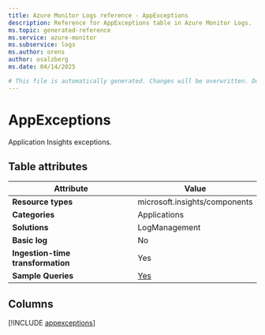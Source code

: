 ```yaml
---
title: Azure Monitor Logs reference - AppExceptions
description: Reference for AppExceptions table in Azure Monitor Logs.
ms.topic: generated-reference
ms.service: azure-monitor
ms.subservice: logs
ms.author: orens
author: osalzberg
ms.date: 04/14/2025

# This file is automatically generated. Changes will be overwritten. Do not change this file directly.
---
```


# AppExceptions

Application Insights exceptions.


## Table attributes

|Attribute|Value|
|---|---|
|**Resource types**|microsoft.insights/components|
|**Categories**|Applications|
|**Solutions**| LogManagement|
|**Basic log**|No|
|**Ingestion-time transformation**|Yes|
|**Sample Queries**|[Yes](/azure/azure-monitor/reference/queries/appexceptions)|



## Columns
  
[!INCLUDE [appexceptions](~/reusable-content/ce-skilling/azure/includes/azure-monitor/reference/tables/appexceptions-include.md)]
